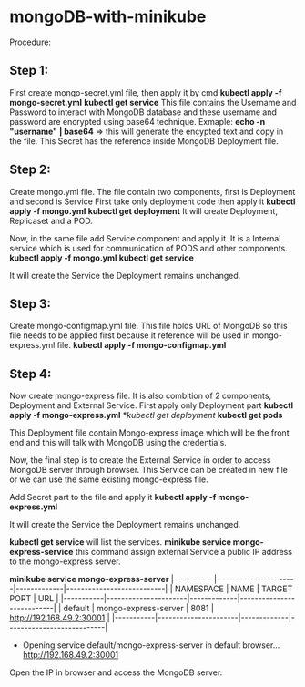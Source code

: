 # mongoDB-with-minikube

Procedure: 
## Step 1:
First create mongo-secret.yml file, then apply it by cmd 
**kubectl apply -f mongo-secret.yml**
**kubectl get service**
This file contains the Username and Password to interact with MongoDB database and these username and password are encrypted using base64 technique.
Exmaple: **echo -n "username" | base64**  => this will generate the encypted text and copy in the file.
This Secret has the reference inside MongoDB Deployment file.

## Step 2:
Create mongo.yml file. The file contain two components, first is Deployment and second is Service
First take only deployment code then apply it
**kubectl apply -f mongo.yml**
**kubectl get deployment**
It will create Deployment, Replicaset and a POD.

Now, in the same file add Service component and apply it. It is a Internal service which is used for communication of PODS and other components.
**kubectl apply -f mongo.yml**
**kubectl get service**

It will create the Service the Deployment remains unchanged.


## Step 3:
Create mongo-configmap.yml file. This file holds URL of MongoDB so this file needs to be applied first because it reference will be used in mongo-express.yml file.
**kubectl apply -f mongo-configmap.yml**

## Step 4:
Now create mongo-express file. It is also combition of 2 components, Deployment and External Service. 
First apply only Deployment part 
**kubectl apply -f mongo-express.yml**
**kubectl get deployment*
**kubectl get pods**

This Deployment file contain Mongo-express image which will be the front end and this will talk with MongoDB using the credentials.

Now, the final step is to create the External Service in order to access MongoDB server through browser. 
This Service can be created in new file or we can use the same existing mongo-express file.

Add Secret part to the file and apply it
**kubectl apply -f mongo-express.yml**

It will create the Service the Deployment remains unchanged.

**kubectl get service**  will list the services. 
**minikube service mongo-express-service**
this command assign external Service a public IP address to the mongo-express server.

**minikube service mongo-express-server**
|-----------|----------------------|-------------|---------------------------|
| NAMESPACE |         NAME         | TARGET PORT |            URL            |
|-----------|----------------------|-------------|---------------------------|
| default   | mongo-express-server |        8081 | http://192.168.49.2:30001 |
|-----------|----------------------|-------------|---------------------------|
* Opening service default/mongo-express-server in default browser...
  http://192.168.49.2:30001

Open the IP in browser and access the MongoDB server.











